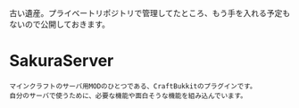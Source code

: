 古い遺産。プライベートリポジトリで管理してたところ、もう手を入れる予定もないので公開しておきます。




SakuraServer
============
    マインクラフトのサーバ用MODのひとつである、CraftBukkitのプラグインです。
    自分のサーバで使うために、必要な機能や面白そうな機能を組み込んでいます。
